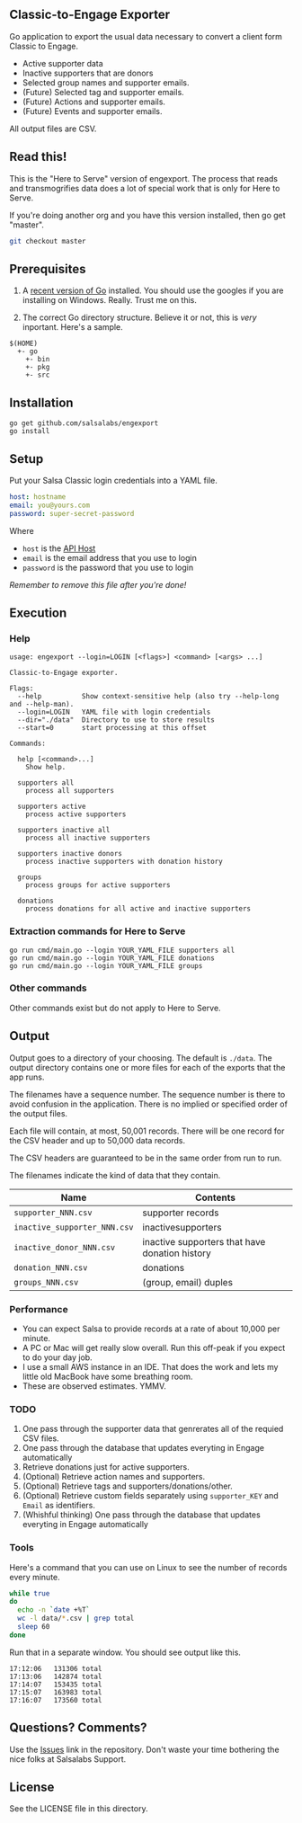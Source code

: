 ## Classic-to-Engage Exporter

Go application to export the usual data necessary to convert a client form Classic to Engage.
* Active supporter data
* Inactive supporters that are donors
* Selected group names and supporter emails.
* (Future) Selected tag and supporter emails.
* (Future) Actions and supporter emails.
* (Future) Events and supporter emails.

All output files are CSV.

## Read this!

This is the "Here to Serve" version of engexport.  The process
that reads and transmogrifies data does a lot of special
work that is only for Here to Serve.  

If you're doing another org and you have this version installed, then go get "master".

```bash
git checkout master
```

## Prerequisites
1. A [recent version of Go](https://golang.org/doc/install) installed.  You should use the googles
if you are installing on Windows.  Really. Trust me on this.

1. The correct Go directory structure.  Believe it or not, this is _very_ inportant.  Here's a sample.
```
$(HOME)
  +- go
    +- bin
    +- pkg
    +- src
```
## Installation
```
go get github.com/salsalabs/engexport
go install
```

## Setup
Put your Salsa Classic login credentials into a YAML file.
```yaml
host: hostname
email: you@yours.com
password: super-secret-password
```
Where
* `host` is the [API Host](https://help.salsalabs.com/hc/en-us/articles/115000341773-Salsa-Application-Program-Interface-API-#api_host)
* `email` is the email address that you use to login
* `password` is the password that you use to login

*Remember to remove this file after you're done!*

## Execution

### Help

```
usage: engexport --login=LOGIN [<flags>] <command> [<args> ...]

Classic-to-Engage exporter.

Flags:
  --help          Show context-sensitive help (also try --help-long and --help-man).
  --login=LOGIN   YAML file with login credentials
  --dir="./data"  Directory to use to store results
  --start=0       start processing at this offset

Commands:

  help [<command>...]
    Show help.

  supporters all
    process all supporters

  supporters active
    process active supporters

  supporters inactive all
    process all inactive supporters

  supporters inactive donors
    process inactive supporters with donation history

  groups
    process groups for active supporters

  donations
    process donations for all active and inactive supporters
```
### Extraction commands for Here to Serve
```
go run cmd/main.go --login YOUR_YAML_FILE supporters all
go run cmd/main.go --login YOUR_YAML_FILE donations
go run cmd/main.go --login YOUR_YAML_FILE groups
```
### Other commands
Other commands exist but do not apply to Here to Serve.

## Output
Output goes to a directory of your choosing.  The default is `./data`.  The output
 directory contains one or more files for each of the exports that the app runs.
 
 The filenames have a sequence number.  The sequence number is there to avoid confusion in the application.  There is no implied or specified order of the output files.
 
 Each file will contain, at most,
 50,001 records.  There will be one record for the CSV header and up to 50,000 data records.

The CSV headers are guaranteed to be in the same order from run to run.  

The filenames indicate the kind of data that they contain.

|Name|Contents|
| --- | --- |
|`supporter_NNN.csv`|supporter records|
|`inactive_supporter_NNN.csv`|inactivesupporters|
|`inactive_donor_NNN.csv`|inactive supporters that have donation history|
|`donation_NNN.csv`|donations|
|`groups_NNN.csv`|(group, email) duples|

### Performance
* You can expect Salsa to provide records at a rate of about 10,000 per minute.
* A PC or Mac will get really slow overall.  Run this off-peak if you expect to do your day job.
* I use a small AWS instance in an IDE.  That does the work and lets my little old MacBook have some breathing room.
* These are observed estimates.  YMMV.

### TODO

1. One pass through the supporter data that genrerates all of the requied CSV files.
2. One pass through the database that updates everyting in Engage automatically
1. Retrieve donations just for active supporters.
1. (Optional) Retrieve action names and supporters.
1. (Optional) Retrieve tags and supporters/donations/other.
1. (Optional) Retrieve custom fields separately using `supporter_KEY` and `Email`
as identifiers.
1. (Whishful thinking) One pass through the database that updates everyting in Engage automatically

### Tools
Here's a command that you can use on Linux to see the number of records every minute.

```bash
while true
do
  echo -n `date +%T`
  wc -l data/*.csv | grep total
  sleep 60
done
```

Run that in a separate window.  You should see output like this.
```
17:12:06   131306 total
17:13:06   142874 total
17:14:07   153435 total
17:15:07   163983 total
17:16:07   173560 total
```
## Questions?  Comments?
Use the [Issues](https://github.com/salsalabs/exporter/issues) link in the repository.  Don't waste your time bothering
the nice folks at Salsalabs Support.

## License
See the LICENSE file in this directory.
